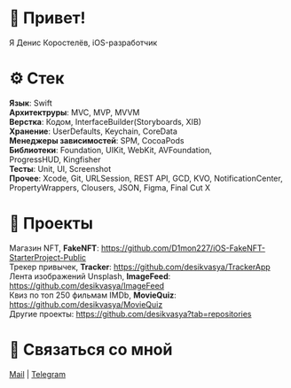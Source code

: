 # 👋 Привет!
Я Денис Коростелёв, iOS-разработчик

# ⚙️ Стек  
**Язык**: Swift\
**Архитектруры**: MVC, MVP, MVVM\
**Верстка**: Кодом, InterfaceBuilder(Storyboards, XIB)\
**Хранение**: UserDefaults, Keychain, CoreData\
**Менеджеры зависимостей**: SPM, CocoaPods\
**Библиотеки**: Foundation, UIKit, WebKit, AVFoundation, \
ProgressHUD, Kingfisher \
**Тесты**: Unit, UI, Screenshot\
**Прочее**: Xcode, Git, URLSession, REST API, GCD, KVO, NotificationCenter, PropertyWrappers, Clousers, JSON, Figma, Final Cut X

# 💼 Проекты
Магазин NFT, **FakeNFT**: https://github.com/D1mon227/iOS-FakeNFT-StarterProject-Public \
Трекер привычек, **Tracker**: https://github.com/desikvasya/TrackerApp \
Лента изображений Unsplash, **ImageFeed**: https://github.com/desikvasya/ImageFeed \
Квиз по топ 250 фильмам IMDb, **MovieQuiz**: https://github.com/desikvasya/MovieQuiz \
Другие проекты: https://github.com/desikvasya?tab=repositories

# 💬 Связаться со мной
[Mail](korostelevdenis@mail.ru) | [Telegram](https://t.me/desikvasya)
